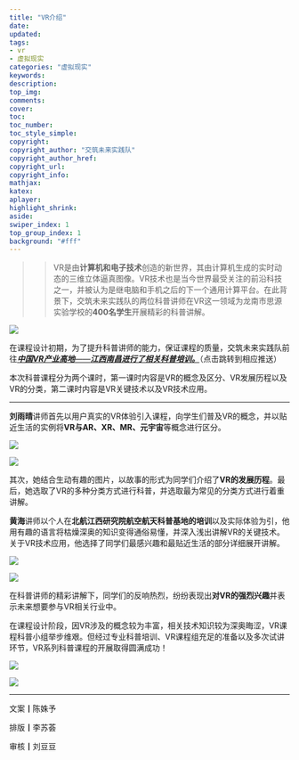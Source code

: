 ```yaml
---
title: "VR介绍"
date:
updated:
tags:
- vr
- 虚拟现实
categories: "虚拟现实"
keywords:
description:
top_img:
comments:
cover: 
toc:
toc_number:
toc_style_simple:
copyright:
copyright_author: "交筑未来实践队"
copyright_author_href:
copyright_url:
copyright_info:
mathjax:
katex:
aplayer:
highlight_shrink:
aside:
swiper_index: 1
top_group_index: 1
background: "#fff"
---
```

> > VR是由**计算机和电子技术**创造的新世界，其由计算机生成的实时动态的三维立体逼真图像。VR技术也是当今世界最受关注的前沿科技之一，并被认为是继电脑和手机之后的下一个通用计算平台。在此背景下，交筑未来实践队的两位科普讲师在VR这一领域为龙南市思源实验学校的**400名学生**开展精彩的科普讲解。

![](https://mmbiz.qpic.cn/sz_mmbiz_png/MibNltWd6qA1s6yOmlluhYEoTEl4ca6RibO48u1HeichFf1kB8ibKkA05EAjQ0jzkKLuIMYicYTN0TdKucJAeicCKo1w/640?wx_fmt=png)

在课程设计初期，为了提升科普讲师的能力，保证课程的质量，交筑未来实践队前往[_**中国VR产业高地**——**江西南昌进行了相关科普培训。**_](https://mp.weixin.qq.com/s?__biz=Mzg2Mjg5NDE2Mg==&mid=2247484382&idx=1&sn=707ffdc807286bcbf73357684f5c033c&scene=21#wechat_redirect)（点击跳转到相应推送）

本次科普课程分为两个课时，第一课时内容是VR的概念及区分、VR发展历程以及VR的分类，第二课时内容是VR关键技术以及VR技术应用。

---

**刘雨晴**讲师首先以用户真实的VR体验引入课程，向学生们普及VR的概念，并以贴近生活的实例将**VR与AR、XR、MR、元宇宙**等概念进行区分。

![](https://mmbiz.qpic.cn/sz_mmbiz_png/MibNltWd6qA1s6yOmlluhYEoTEl4ca6RibZPR4aCib9sAj6JFpKGGrdFD3I6KyVfKN3JGnYSBzoriacxLpMjV2yzibw/640?wx_fmt=png)

![](https://mmbiz.qpic.cn/sz_mmbiz_png/MibNltWd6qA1s6yOmlluhYEoTEl4ca6RibjYUgHZBKK3gDQ33sryDfOLdlAd0XUE3AL64vZEurRnEShbOMzKIm0g/640?wx_fmt=png)

其次，她结合生动有趣的图片，以故事的形式为同学们介绍了**VR的发展历程**。最后，她选取了VR的多种分类方式进行科普，并选取最为常见的分类方式进行着重讲解。


**黄海**讲师以个人在**北航江西研究院航空航天科普基地的培训**以及实际体验为引，他用有趣的语言将枯燥深奥的知识变得通俗易懂，并深入浅出讲解VR的关键技术。关于VR技术应用，他选择了同学们最感兴趣和最贴近生活的部分详细展开讲解。  

![](https://mmbiz.qpic.cn/sz_mmbiz_png/MibNltWd6qA1s6yOmlluhYEoTEl4ca6RibvjCyDsTOzmU9WVnBqDQzSBu4jicdlBbrxySEmUyJKr7E9viasZ8bCC9A/640?wx_fmt=png)

![](https://mmbiz.qpic.cn/sz_mmbiz_png/MibNltWd6qA1s6yOmlluhYEoTEl4ca6RibEGVibI54DDiaRDSM8uYCVXLgYoxPsmPf7UEYIIK3ciaphHLUbsYnCGNfg/640?wx_fmt=png)

在科普讲师的精彩讲解下，同学们的反响热烈，纷纷表现出**对VR的强烈兴趣**并表示未来想要参与VR相关行业中。  

在课程设计阶段，因VR涉及的概念较为丰富，相关技术知识较为深奥晦涩，VR课程科普小组举步维艰。但经过专业科普培训、VR课程组充足的准备以及多次试讲环节，VR系列科普课程的开展取得圆满成功！

![](https://mmbiz.qpic.cn/sz_mmbiz_png/MibNltWd6qA1s6yOmlluhYEoTEl4ca6RibNXuLlxhYehiaLqsJJ7mQqxBRl70UR9h5flGRwzBPAZoH9nVKlPbwQIw/640?wx_fmt=png)


![](https://mmbiz.qpic.cn/sz_mmbiz_png/MibNltWd6qA1s6yOmlluhYEoTEl4ca6RibYf7lyicmibXzdrDDfLtyPOiaicvWWbk5iazPhSibTtQ1X9r42L01C0l7MQlA/640?wx_fmt=png)

  

---
文案**丨**陈姝予  

排版**丨**李苏荟

审核**丨**刘豆豆



